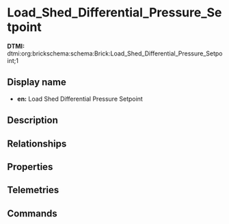# Load_Shed_Differential_Pressure_Setpoint
**DTMI:** dtmi:org:brickschema:schema:Brick:Load_Shed_Differential_Pressure_Setpoint;1
## Display name
- **en:** Load Shed Differential Pressure Setpoint
## Description
## Relationships
## Properties
## Telemetries
## Commands
